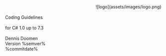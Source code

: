 ﻿<!--
NOTE: Requires Markdown Extra. See http://michelf.ca/projects/php-markdown/extra/
 --> 

<link href="style.css" type="text/css" rel="stylesheet"></link>

<div style="text-align:right" markdown="1">
![logo](assets/images/logo.png)
</div>
<br/>
<div class="title">
Coding Guidelines
</div><br/>
<div class="subTitle">
for C# 1.0 up to 7.3
</div>
<br/>
<div class="author">
Dennis Doomen<br/>
Version %semver%<br/>
%commitdate%
</div>